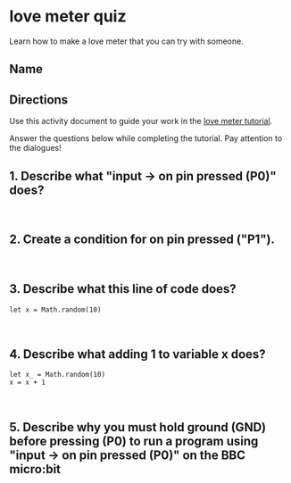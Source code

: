 # love meter quiz 

Learn how to make a love meter that you can try with someone.

## Name

## Directions

Use this activity document to guide your work in the [love meter tutorial](/lessons/love-meter/tutorial).

Answer the questions below while completing the tutorial. Pay attention to the dialogues!

## 1. Describe what "input -> on pin pressed (P0)" does?

<br/>

## 2. Create a condition for on pin pressed ("P1").

<br/>

## 3. Describe what this line of code does?

```
let x = Math.random(10)
```

<br/>

## 4. Describe what adding 1 to variable x does?

```
let x_ = Math.random(10)
x = x + 1
```

<br/>

## 5. Describe why you must hold ground (GND) before pressing (P0) to run a program using "input -> on pin pressed (P0)" on the BBC micro:bit

<br/>

